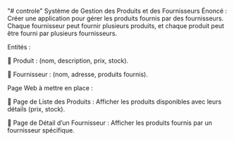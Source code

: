 "# controle" 
Système de Gestion des Produits et des Fournisseurs
Énoncé : Créer une application pour gérer les produits fournis par des fournisseurs. Chaque 
fournisseur peut fournir plusieurs produits, et chaque produit peut être fourni par plusieurs 
fournisseurs.

Entités :

 Produit : (nom, description, prix, stock).

 Fournisseur : (nom, adresse, produits fournis).

Page Web à mettre en place :

 Page de Liste des Produits : Afficher les produits disponibles avec leurs détails (prix, 
stock).

 Page de Détail d’un Fournisseur : Afficher les produits fournis par un fournisseur 
spécifique.

